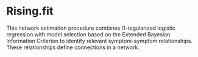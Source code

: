 Rising.fit
==========

This network estimation procedure combines l1-regularized logistic regression with model selection based on the Extended Bayesian Information Criterion to identify relevant symptom-symptom relationships. These relationships define connections in a network.

